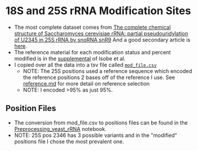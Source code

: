 # 18S and 25S rRNA Modification Sites

* The most complete dataset comes from [The complete chemical structure of Saccharomyces cerevisiae rRNA: partial pseudouridylation of U2345 in 25S rRNA by snoRNA snR9](https://academic.oup.com/nar/article-lookup/doi/10.1093/nar/gkw564)
And a good secondary article is [here](https://journals.plos.org/plosone/article?id=10.1371/journal.pone.0173940).
* The reference material for each modification status and percent modified is in the [supplemental](nar-01140-r-2016-File004.pdf) of Isobe et al.
* I copied over all the data into a tsv file called [`mod_file.csv`](mod_file.csv) 
    * NOTE: The 25S positions used a reference sequence which encoded the reference positions 2 bases off of the reference I use. See [reference.md](../reference.md) for more detail on reference selection
    * NOTE: I encoded >95% as just 95%.

## Position Files
* The conversion from mod_file.csv to positions files can be found in the [Preprocessing_yeast_rRNA](../notebooks/Preprocessing_yeast_rRNA.ipynb) notebook.
* NOTE: 25S pos 2346 has 3 possible variants and in the "modified" positions file I chose the most prevalent one. 